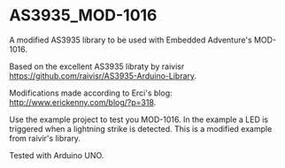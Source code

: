 # AS3935_MOD-1016
A modified AS3935 library to be used with Embedded Adventure's MOD-1016.

Based on the excellent AS3935 libraty by raivisr https://github.com/raivisr/AS3935-Arduino-Library.

Modifications made according to Erci's blog: http://www.erickenny.com/blog/?p=318.

Use the example project to test you MOD-1016. In the example a LED is triggered when a lightning strike is detected. This is a modified example from raivir's library.

Tested with Arduino UNO.
